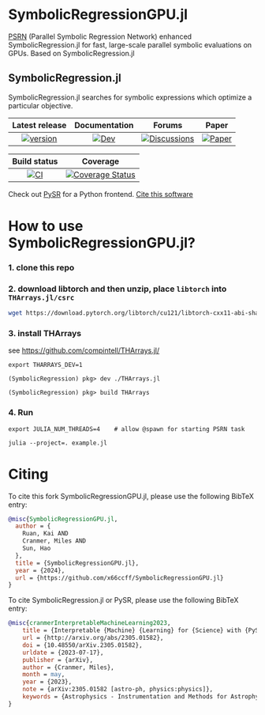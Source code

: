 # SymbolicRegressionGPU.jl

[PSRN](https://github.com/intell-sci-comput/PTS) (Parallel Symbolic Regression Network) enhanced SymbolicRegression.jl for fast, large-scale parallel symbolic evaluations on GPUs. Based on SymbolicRegression.jl

<!-- prettier-ignore-start -->


## SymbolicRegression.jl

SymbolicRegression.jl searches for symbolic expressions which optimize a particular objective.

<!-- https://github.com/MilesCranmer/SymbolicRegression.jl/assets/7593028/f5b68f1f-9830-497f-a197-6ae332c94ee0 -->

| Latest release | Documentation | Forums | Paper |
| :---: | :---: | :---: | :---: |
| [![version](https://juliahub.com/docs/SymbolicRegression/version.svg)](https://juliahub.com/ui/Packages/SymbolicRegression/X2eIS) | [![Dev](https://img.shields.io/badge/docs-dev-blue.svg)](https://ai.damtp.cam.ac.uk/symbolicregression/dev/) | [![Discussions](https://img.shields.io/badge/discussions-github-informational)](https://github.com/MilesCranmer/PySR/discussions) | [![Paper](https://img.shields.io/badge/arXiv-2305.01582-b31b1b)](https://arxiv.org/abs/2305.01582) |

| Build status | Coverage |
| :---: | :---: |
| [![CI](https://github.com/MilesCranmer/SymbolicRegression.jl/workflows/CI/badge.svg)](.github/workflows/CI.yml) | [![Coverage Status](https://coveralls.io/repos/github/MilesCranmer/SymbolicRegression.jl/badge.svg?branch=master)](https://coveralls.io/github/MilesCranmer/SymbolicRegression.jl?branch=master) |

Check out [PySR](https://github.com/MilesCranmer/PySR) for
a Python frontend.
[Cite this software](https://arxiv.org/abs/2305.01582)


# How to use SymbolicRegressionGPU.jl?

### 1. clone this repo

### 2. download libtorch and then unzip, place `libtorch` into `THArrays.jl/csrc`
```bash
wget https://download.pytorch.org/libtorch/cu121/libtorch-cxx11-abi-shared-with-deps-2.1.0%2Bcu121.zip
```
### 3. install THArrays
see https://github.com/compintell/THArrays.jl/

```
export THARRAYS_DEV=1

(SymbolicRegression) pkg> dev ./THArrays.jl

(SymbolicRegression) pkg> build THArrays
```
### 4. Run
```
export JULIA_NUM_THREADS=4    # allow @spawn for starting PSRN task

julia --project=. example.jl
```

# Citing

To cite this fork SymbolicRegressionGPU.jl, please use the following BibTeX entry:

```bibtex
@misc{SymbolicRegressionGPU.jl,
  author = {
    Ruan, Kai AND
    Cranmer, Miles AND
    Sun, Hao
  },
  title = {SymbolicRegressionGPU.jl}, 
  year = {2024},
  url = {https://github.com/x66ccff/SymbolicRegressionGPU.jl}
}
```

To cite SymbolicRegression.jl or PySR, please use the following BibTeX entry:

```bibtex
@misc{cranmerInterpretableMachineLearning2023,
    title = {Interpretable {Machine} {Learning} for {Science} with {PySR} and {SymbolicRegression}.jl},
    url = {http://arxiv.org/abs/2305.01582},
    doi = {10.48550/arXiv.2305.01582},
    urldate = {2023-07-17},
    publisher = {arXiv},
    author = {Cranmer, Miles},
    month = may,
    year = {2023},
    note = {arXiv:2305.01582 [astro-ph, physics:physics]},
    keywords = {Astrophysics - Instrumentation and Methods for Astrophysics, Computer Science - Machine Learning, Computer Science - Neural and Evolutionary Computing, Computer Science - Symbolic Computation, Physics - Data Analysis, Statistics and Probability},
}
```

